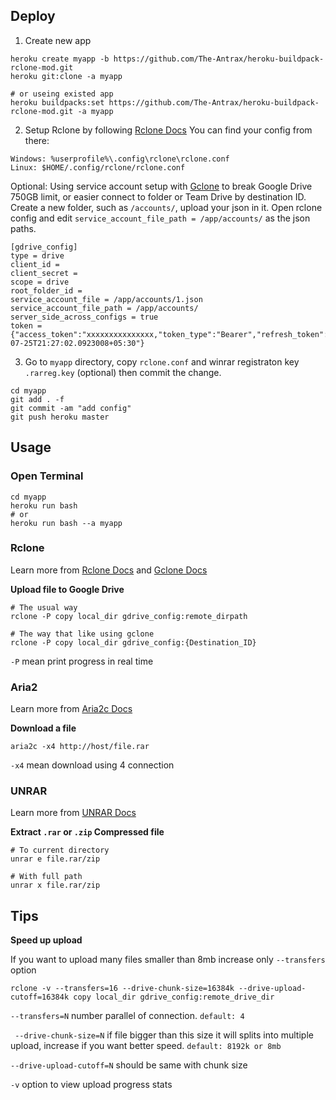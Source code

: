 
## Deploy
1. Create new app

```
heroku create myapp -b https://github.com/The-Antrax/heroku-buildpack-rclone-mod.git
heroku git:clone -a myapp

# or useing existed app
heroku buildpacks:set https://github.com/The-Antrax/heroku-buildpack-rclone-mod.git -a myapp
```

2. Setup Rclone by following [Rclone Docs](https://rclone.org/docs/) 
You can find your config from there:

```
Windows: %userprofile%\.config\rclone\rclone.conf
Linux: $HOME/.config/rclone/rclone.conf
```
Optional: Using service account setup with [Gclone](https://github.com/donwa/gclone) to break Google Drive 750GB limit, or easier connect to folder or Team Drive by destination ID. Create a new folder, such as `/accounts/`, upload your json in it. Open rclone config and edit `service_account_file_path = /app/accounts/` as the json paths.

```
[gdrive_config]
type = drive
client_id = 
client_secret = 
scope = drive
root_folder_id = 
service_account_file = /app/accounts/1.json 
service_account_file_path = /app/accounts/
server_side_across_configs = true
token = {"access_token":"xxxxxxxxxxxxxxx,"token_type":"Bearer","refresh_token":"xxxxxxxxxxxxxxxxxxxxxxxxxxx","expiry":"2020-07-25T21:27:02.0923008+05:30"}
```

3. Go to `myapp` directory, copy `rclone.conf` and winrar registraton key `.rarreg.key` (optional) then commit the change.

```
cd myapp
git add . -f
git commit -am "add config"
git push heroku master
```

## Usage
### Open Terminal
```
cd myapp
heroku run bash
# or
heroku run bash --a myapp
```

### Rclone
Learn more from [Rclone Docs](https://rclone.org/commands/) and [Gclone Docs](https://github.com/donwa/gclone)

**Upload file to Google Drive**
```
# The usual way
rclone -P copy local_dir gdrive_config:remote_dirpath

# The way that like using gclone
rclone -P copy local_dir gdrive_config:{Destination_ID}
```
`-P` mean print progress in real time

### Aria2
Learn more from [Aria2c Docs](http://aria2.github.io/manual/en/html/aria2c.html)

**Download a file**
```
aria2c -x4 http://host/file.rar
```
`-x4` mean download using 4 connection

### UNRAR
Learn more from [UNRAR Docs](https://pypi.org/project/unrar/)

**Extract `.rar` or `.zip` Compressed file**
```
# To current directory
unrar e file.rar/zip

# With full path
unrar x file.rar/zip
```

## Tips

**Speed up upload**

If you want to upload many files smaller than 8mb increase only `--transfers` option
```
rclone -v --transfers=16 --drive-chunk-size=16384k --drive-upload-cutoff=16384k copy local_dir gdrive_config:remote_drive_dir
 ```
`--transfers=N`  number parallel of connection. `default: 4`

` --drive-chunk-size=N` if file bigger than this size it will splits into multiple upload, increase if you want better speed. `default: 8192k or 8mb`

`--drive-upload-cutoff=N` should be same with chunk size

`-v` option to view upload progress stats 
